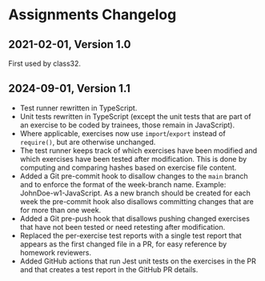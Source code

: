 # Assignments Changelog

## 2021-02-01, Version 1.0

First used by class32.

## 2024-09-01, Version 1.1

- Test runner rewritten in TypeScript.
- Unit tests rewritten in TypeScript (except the unit tests that are part of an exercise to be coded by trainees, those remain in JavaScript).
- Where applicable, exercises now use `import`/`export` instead of `require()`, but are otherwise unchanged.
- The test runner keeps track of which exercises have been modified and which exercises have been tested after modification. This is done by computing and comparing hashes based on exercise file content.
- Added a Git pre-commit hook to disallow changes to the `main` branch and to enforce the format of the week-branch name. Example: JohnDoe-w1-JavaScript. As a new branch should be created for each week the pre-commit hook also disallows committing changes that are for more than one week.
- Added a Git pre-push hook that disallows pushing changed exercises that have not been tested or need retesting after modification.
- Replaced the per-exercise test reports with a single test report that appears as the first changed file in a PR, for easy reference by homework reviewers.
- Added GitHub actions that run Jest unit tests on the exercises in the PR and that creates a test report in the GitHub PR details.
